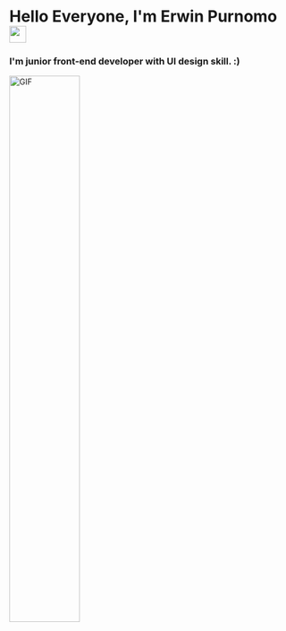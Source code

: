 <h1> Hello Everyone, I'm Erwin Purnomo<img src = "https://raw.githubusercontent.com/MartinHeinz/MartinHeinz/master/wave.gif" width = 30px> </h1>
<p align='center'>
</p>

### I'm junior front-end developer with UI design skill. :)

<!-- ![carbon](https://github.com/moonix0/moonix0/blob/main/profile.png) -->

<img align="center" alt="GIF" src="https://github.com/moonix0/moonix0/blob/main/profile.png" width="50%" />
  

